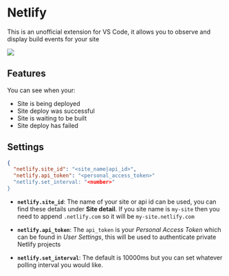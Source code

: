 # Netlify

This is an unofficial extension for VS Code, it allows you to observe and display build events for your site

![](https://i.ibb.co/dDTT78R/Screenshot-from-2019-09-23-18-27-29.png)

## Features
You can see when your:

* Site is being deployed
* Site deploy was successful
* Site is waiting to be built
* Site deploy has failed

## Settings

```json
{
  "netlify.site_id": "<site_name|api_id>",
  "netlify.api_token": "<personal_access_token>"
  "netlify.set_interval: "<number>"
}
```

* **`netlify.site_id`**: The name of your site or api id can be used, you can find these details under **Site detail**. If you site name is `my-site` then you need to append `.netlify.com` so it will be `my-site.netlify.com`

* **`netlify.api_token`**: The `api_token` is your *Personal Access Token* which can be found in *User Settings*, this will be used to authenticate private Netlify projects

* **`netlify.set_interval`**: The default is 10000ms but you can set whatever polling interval you would like.
